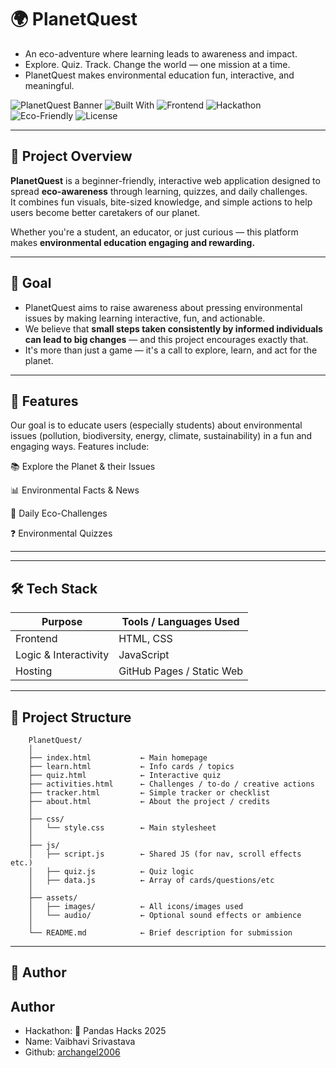 # 🌍 PlanetQuest

- An eco-adventure where learning leads to awareness and impact.
- Explore. Quiz. Track. Change the world — one mission at a time.  
- PlanetQuest makes environmental education fun, interactive, and meaningful.

![PlanetQuest Banner](https://img.shields.io/badge/Planet%20Quest-Environmental%20Awareness%20Tool-green) ![Built With](https://img.shields.io/badge/Built%20With-JavaScript-blue?style=plastic&logo=javascript) ![Frontend](https://img.shields.io/badge/Frontend-HTML%2FCSS-orange?style=plastic&logo=html5) ![Hackathon](https://img.shields.io/badge/Panda%20Hacks-2025-yellow?style=plastic&logo=github) ![Eco-Friendly](https://img.shields.io/badge/Eco--Friendly-%F0%9F%8C%B1%20YES-brightgreen?style=plastic&logo=leaf) ![License](https://img.shields.io/badge/License-Proprietary-red?style=plastic&logo=firefox)

---
## 📌 Project Overview

**PlanetQuest** is a beginner-friendly, interactive web application designed to spread **eco-awareness** through learning, quizzes, and daily challenges.  
It combines fun visuals, bite-sized knowledge, and simple actions to help users become better caretakers of our planet.

Whether you're a student, an educator, or just curious — this platform makes **environmental education engaging and rewarding.**

---

## 🎯 Goal

- PlanetQuest aims to raise awareness about pressing environmental issues by making learning interactive, fun, and actionable.  
- We believe that **small steps taken consistently by informed individuals can lead to big changes** — and this project encourages exactly that.  
- It's more than just a game — it's a call to explore, learn, and act for the planet.

---

## 🚀 Features

Our goal is to educate users (especially students) about environmental issues (pollution, biodiversity, energy, climate, sustainability) in a fun and engaging ways. Features include: 

📚 Explore the Planet & their Issues

📊 Environmental Facts & News

🎯 Daily Eco-Challenges

❓ Environmental Quizzes

---
<!-- ## 📸 App Preview

> This app is hosted on

Access it here: 

Video: 

Screenshots: -->


---
## 🛠️ Tech Stack

| Purpose       | Tools / Languages Used         |
|--------------|-------------------------------|
| Frontend     | HTML, CSS                     |
| Logic & Interactivity | JavaScript               |
| Hosting      | GitHub Pages / Static Web     |

---
## 📁 Project Structure

```
    PlanetQuest/
    │
    ├── index.html           ← Main homepage
    ├── learn.html           ← Info cards / topics
    ├── quiz.html            ← Interactive quiz
    ├── activities.html      ← Challenges / to-do / creative actions
    ├── tracker.html         ← Simple tracker or checklist
    ├── about.html           ← About the project / credits
    │
    ├── css/
    │   └── style.css        ← Main stylesheet
    │
    ├── js/
    │   ├── script.js        ← Shared JS (for nav, scroll effects etc.)
    │   ├── quiz.js          ← Quiz logic
    │   ├── data.js          ← Array of cards/questions/etc
    │
    ├── assets/
    │   ├── images/          ← All icons/images used
    │   └── audio/           ← Optional sound effects or ambience
    │
    └── README.md            ← Brief description for submission

```
---

## 👤 Author

## Author

- Hackathon: 🐼 Pandas Hacks 2025
- Name: Vaibhavi Srivastava
- Github: [archangel2006](https://github.com/archangel2006)
